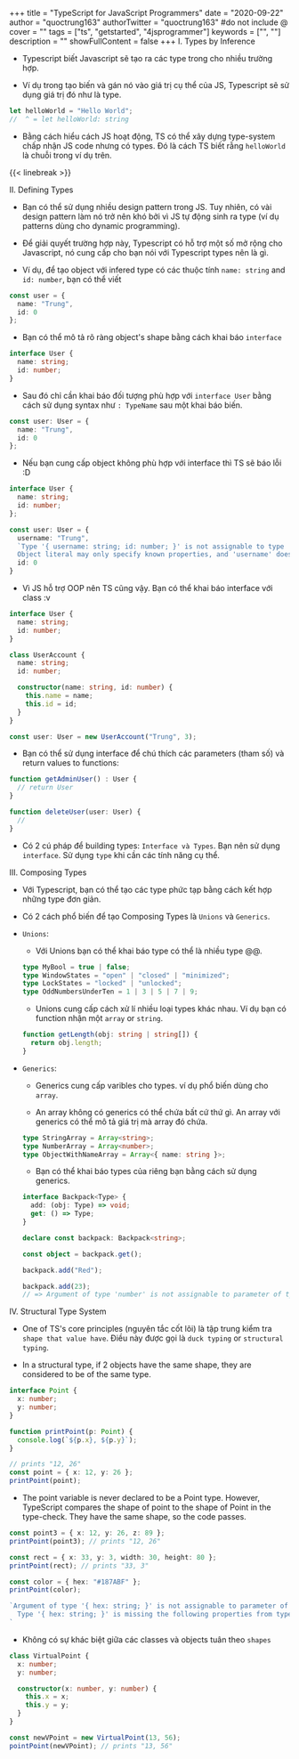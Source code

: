 +++
title = "TypeScript for JavaScript Programmers"
date = "2020-09-22"
author = "quoctrung163"
authorTwitter = "quoctrung163" #do not include @
cover = ""
tags = ["ts", "getstarted", "4jsprogrammer"]
keywords = ["", ""]
description = ""
showFullContent = false
+++
I. Types by Inference
- Typescript biết Javascript sẽ tạo ra các type trong cho nhiều trường hợp.

- Ví dụ trong tạo biến và gán nó vào giá trị cụ thể của JS, Typescript sẽ sử dụng giá trị đó như là type.

```ts
let helloWorld = "Hello World";
//  ^ = let helloWorld: string
```

- Bằng cách hiểu cách JS hoạt động, TS có thể xây dựng type-system chấp nhận JS code nhưng có types. Đó là cách TS biết rằng `helloWorld` là chuỗi trong ví dụ trên.

{{< linebreak >}}

II. Defining Types
- Bạn có thể sử dụng nhiều design pattern trong JS. Tuy nhiên, có vài design pattern làm nó trở nên khó bởi vì JS tự động sinh ra type (ví dụ patterns dùng cho dynamic programming).

- Để giải quyết trường hợp này, Typescript có hỗ trợ một số mở rộng cho Javascript, nó cung cấp cho bạn nói với Typescript types nên là gì.

- Ví dụ, để tạo object với infered type có các thuộc tính `name: string` and `id: number`, bạn có thể viết

```ts
const user = {
  name: "Trung",
  id: 0
};
```

- Bạn có thể mô tả rõ ràng object's shape bằng cách khai báo `interface` 

```ts
interface User {
  name: string;
  id: number;
}
```

- Sau đó chỉ cần khai báo đối tượng phù hợp với `interface User` bằng cách sử dụng syntax như `: TypeName` sau một khai báo biến.

```ts
const user: User = {
  name: "Trung",
  id: 0
};
```

- Nếu bạn cung cấp object không phù hợp với interface thì TS sẽ báo lỗi :D

```ts
interface User {
  name: string;
  id: number;
};

const user: User = {
  username: "Trung",
  `Type '{ username: string; id: number; }' is not assignable to type 'User'.
  Object literal may only specify known properties, and 'username' does not exist in type 'User'.`
  id: 0
}
```

- Vì JS hỗ trợ OOP nên TS cũng vậy. Bạn có thể khai báo interface với class :v

```ts
interface User {
  name: string;
  id: number;
}

class UserAccount {
  name: string;
  id: number;

  constructor(name: string, id: number) {
    this.name = name;
    this.id = id;
  }
}

const user: User = new UserAccount("Trung", 3);
```

- Bạn có thể sử dụng interface để chú thích các parameters (tham số) và return values to functions:

```ts
function getAdminUser() : User {
  // return User
}

function deleteUser(user: User) {
  //
}
```

- Có 2 cú pháp để building types: `Interface và Types`. Bạn nên sử dụng `interface`. Sử dụng `type` khi cần các tính năng cụ thể.

III. Composing Types
- Với Typescript, bạn có thể tạo các type phức tạp bằng cách kết hợp những type đơn giản.

- Có 2 cách phổ biến để tạo Composing Types là `Unions` và `Generics`.

- `Unions`:
  - Với Unions bạn có thể khai báo type có thể là nhiều type @@. 
  
  ```ts
  type MyBool = true | false;
  type WindowStates = "open" | "closed" | "minimized";
  type LockStates = "locked" | "unlocked";
  type OddNumbersUnderTen = 1 | 3 | 5 | 7 | 9;
  ```

  - Unions cung cấp cách xử lí nhiều loại types khác nhau. Ví dụ bạn có function nhận một `array` or `string`.

  ```ts
  function getLength(obj: string | string[]) {
    return obj.length;
  }
  ```

- `Generics`:
  - Generics cung cấp varibles cho types. ví dụ phổ biến dùng cho `array`. 

  - An array không có generics có thể chứa bất cứ thứ gì. An array với generics có thể mô tả giá trị mà array đó chứa.

  ```ts
  type StringArray = Array<string>;
  type NumberArray = Array<number>;
  type ObjectWithNameArray = Array<{ name: string }>;
  ```

  - Bạn có thể khai báo types của riêng bạn bằng cách sử dụng generics.

  ```ts
  interface Backpack<Type> {
    add: (obj: Type) => void;
    get: () => Type;
  }

  declare const backpack: Backpack<string>;

  const object = backpack.get();

  backpack.add("Red");

  backpack.add(23);
  // => Argument of type 'number' is not assignable to parameter of type 'string'.
  ```

IV. Structural Type System
- One of TS's core principles (nguyên tắc cốt lõi) là tập trung kiểm tra `shape that value have`. Điều này được gọi là `duck typing` or `structural typing`.

- In a structural type, if 2 objects have the same shape, they are considered to be of the same type.

```ts
interface Point {
  x: number;
  y: number;
}

function printPoint(p: Point) {
  console.log(`${p.x}, ${p.y}`);
}

// prints "12, 26"
const point = { x: 12, y: 26 };
printPoint(point);
```

- The point variable is never declared to be a Point type. However, TypeScript compares the shape of point to the shape of Point in the type-check. They have the same shape, so the code passes.

```ts
const point3 = { x: 12, y: 26, z: 89 };
printPoint(point3); // prints "12, 26"

const rect = { x: 33, y: 3, width: 30, height: 80 };
printPoint(rect); // prints "33, 3"

const color = { hex: "#187ABF" };
printPoint(color);

`Argument of type '{ hex: string; }' is not assignable to parameter of type 'Point'.
  Type '{ hex: string; }' is missing the following properties from type 'Point': x, y
`
```

- Không có sự khác biệt giữa các classes và objects tuân theo `shapes`

```ts
class VirtualPoint {
  x: number;
  y: number;

  constructor(x: number, y: number) {
    this.x = x;
    this.y = y;
  }
}

const newVPoint = new VirtualPoint(13, 56);
pointPoint(newVPoint); // prints "13, 56"
```